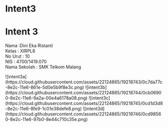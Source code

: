 # Intent3
<h1>Intent 3</h3>
<p>
Nama :Dini Eka Ristanti <br>
Kelas : XIRPL6 <br>
No Urut : 10 <br>
NIS : 4700/1419.070 <br>
Nama Sekolah : SMK Telkom Malang <br>
</p>
![intent3a](https://cloud.githubusercontent.com/assets/22124865/19218743/0c7da77c-8e2c-11e6-861e-5d0e5b9f8e3c.png)
![intent3b](https://cloud.githubusercontent.com/assets/22124865/19218744/0cb06900-8e2c-11e6-9a2a-00e4a6178a08.png)
![intent3c](https://cloud.githubusercontent.com/assets/22124865/19218745/0cd1d3d8-8e2c-11e6-8fe9-1c01e38defe8.png)
![intent3d](https://cloud.githubusercontent.com/assets/22124865/19218746/0cd98560-8e2c-11e6-97b0-8e44c710c35e.png)
